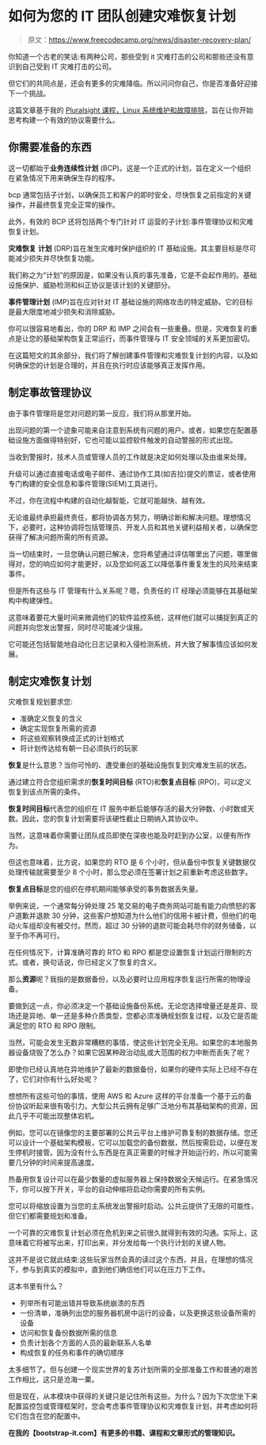 # 如何为您的 IT 团队创建灾难恢复计划

> 原文：<https://www.freecodecamp.org/news/disaster-recovery-plan/>

你知道一个古老的笑话:有两种公司，那些受到 it 灾难打击的公司和那些还没有意识到自己受到 IT 灾难打击的公司。

但它们的共同点是，还会有更多的灾难降临。所以问问你自己，你是否准备好迎接下一个挑战。

这篇文章基于我的 [Pluralsight 课程，Linux 系统维护和故障排除](http://pluralsight.pxf.io/VMKQj)，旨在让你开始思考构建一个有效的协议需要什么。

## 你需要准备的东西

这一切都始于**业务连续性计划** (BCP)。这是一个正式的计划，旨在定义一个组织在紧急情况下用来确保生存的程序。

bcp 通常包括子计划，以确保员工和客户的即时安全，尽快恢复之前指定的关键操作，并最终恢复完全正常的操作。

此外，有效的 BCP 还将包括两个专门针对 IT 运营的子计划:事件管理协议和灾难恢复计划。

**灾难恢复** **计划** (DRP)旨在发生灾难时保护组织的 IT 基础设施。其主要目标是尽可能减少损失并尽快恢复功能。

我们称之为“计划”的原因是，如果没有认真的事先准备，它是不会起作用的。基础设施保护、威胁检测和纠正协议是该计划的关键部分。

**事件管理计划** (IMP)旨在应对针对 IT 基础设施的网络攻击的特定威胁。它的目标是最大限度地减少损失和消除威胁。

你可以很容易地看出，你的 DRP 和 IMP 之间会有一些重叠。但是，灾难恢复的重点是让您的基础架构恢复正常运行，而事件管理与 IT 安全领域的关系更加密切。

在这篇短文的其余部分，我们将了解创建事件管理和灾难恢复计划的内容，以及如何确保您的计划是合理的，并且在执行时应该能够真正发挥作用。

## 制定事故管理协议

由于事件管理将是您对问题的第一反应，我们将从那里开始。

出现问题的第一个迹象可能来自注意到系统有问题的用户。或者，如果您在配置基础设施方面做得特别好，它也可能以监控软件触发的自动警报的形式出现。

当收到警报时，技术人员或管理人员的工作就是决定如何处理以及由谁来处理。

升级可以通过直接电话或电子邮件、通过协作工具(如吉拉)提交的票证，或者使用专门构建的安全信息和事件管理(SIEM)工具进行。

不过，你在流程中构建的自动化越智能，它就可能越快、越有效。

无论谁最终承担最终责任，都将协调各方努力，明确诊断和解决问题。理想情况下，必要时，这种协调将包括管理员、开发人员和其他关键利益相关者，以确保您获得了解决问题所需的所有资源。

当一切结束时，一旦您确认问题已解决，您将希望通过评估哪里出了问题，哪里做得对，您的响应如何才能更好，以及您如何返工以降低事件重复发生的风险来结束事件。

但是所有这些与 IT 管理有什么关系呢？嗯，负责任的 IT 经理必须能够在其基础架构中构建弹性。

这意味着要花大量时间来微调他们的软件监控系统，这样他们就可以捕捉到真正的问题并向您发出警报，同时尽可能减少误报。

它可能还包括智能地自动化日志记录和入侵检测系统，并大致了解事情应该如何发展。

## 制定灾难恢复计划

灾难恢复规划要求您:

*   准确定义恢复的含义
*   确定实现恢复所需的资源
*   将这些观察转换成正式的计划格式
*   将计划传达给有朝一日必须执行的玩家

**恢复**是什么意思？当你可怜的、遭受重创的基础设施恢复到灾难发生前的状态。

通过建立符合您组织需求的**恢复时间目标** (RTO)和**恢复点目标** (RPO)，可以定义恢复到该点所需的条件。

**恢复时间目标**代表您的组织在 IT 服务中断后能够存活的最大分钟数、小时数或天数。因此，您的恢复计划需要将该硬性截止日期纳入其协议中。

当然，这意味着你需要让团队成员即使在深夜也能及时赶到办公室，以便有所作为。

但这也意味着，比方说，如果您的 RTO 是 6 个小时，但从备份中恢复关键数据仅处理传输就需要至少 8 个小时，那么您必须在签署计划之前重新考虑这些数字。

**恢复点目标**是您的组织在停机期间能够承受的事务数据丢失量。

举例来说，一个通常每分钟处理 25 笔交易的电子商务网站可能有能力向愤怒的客户道歉并退款 30 分钟，这些客户想知道为什么他们的信用卡被计费，但他们的电动火车组却没有被交付。然而，超过 30 分钟的退款可能会耗尽你的财务储备，以至于你不再可行。

在任何情况下，计算准确可靠的 RTO 和 RPO 都是您设置恢复计划运行限制的方式。或者，换句话说，你已经定义了恢复的含义。

那么**资源**呢？我指的是数据备份，以及必要时让应用程序恢复运行所需的物理设备。

要做到这一点，你必须决定一个基础设施备份系统。无论您选择增量还是差异、现场还是异地、单一还是多种介质类型，您都必须准确规划恢复过程，以及它是否能满足您的 RTO 和 RPO 限制。

当然，可能会发生无数非常糟糕的事情，使这些计划完全无用。如果您的本地服务器设备烧毁了怎么办？如果它因某种政治动乱或大范围的权力中断而丢失了呢？

即使你已经认真地在异地维护了最新的数据备份，如果你的硬件实际上已经不存在了，它们对你有什么好处呢？

想想所有这些可怕的事情，使用 AWS 和 Azure 这样的平台准备一个基于云的备份协议听起来很有吸引力。大型公共云拥有足够广泛地分布其基础架构的资源，因此几乎不可能出现整体宕机。

例如，您可以在镜像您的主要部署的公共云平台上维护可靠复制的数据存储。您还可以设计一个基础架构模板，它可以加载您的备份数据，然后按需启动，以便在发生停机时接管。因为没有什么东西是在真正需要的时候才开始运行的，所以可能需要几分钟的时间来提高速度。

热备用恢复设计可以在最少数量的虚拟服务器上保持数据全天候运行。在紧急情况下，你可以按下开关，平台的自动伸缩将启动你需要的所有实例。

您可以将缩放设置为当您的主系统发出警报时启动。公共云提供了无限的可能性，但它们都需要规划和准备。

一个可靠的灾难恢复计划必须在危机到来之前很久就得到有效的沟通。实际上，这意味着它将被写出来，打印出来，并分发给每一个执行计划的关键人物。

这并不是说它就此结束:这些玩家当然会真的读过这个东西，并且，在理想的情况下，参与到真实的模拟中，直到他们确信他们可以在压力下工作。

这本书里有什么？

*   列举所有可能出错并导致系统崩溃的东西
*   一份清单，准确列出您的服务器机房中运行的设备，以及更换这些设备所需的设备
*   访问和恢复备份数据所需的信息
*   负责计划各个方面的人员的最新联系人名单
*   构成恢复的任务和事件的确切顺序

太多细节了。但与创建一个现实世界的复苏计划所需的全部准备工作和普通的艰苦工作相比，这只是沧海一粟。

但是现在，从本模块中获得的关键只是记住所有这些。为什么？因为下次您坐下来配置监控包或管理框架时，您会考虑事件管理协议和灾难恢复计划，并考虑如何将它们包含在您的配置中。

**在我的【bootstrap-it.com】有更多的书籍、课程和文章形式的管理知识。**